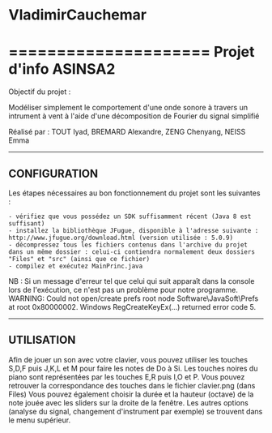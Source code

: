 # VladimirCauchemar

=====================
Projet d'info ASINSA2
=====================

Objectif du projet : 

Modéliser simplement le comportement d'une onde sonore à travers un intrument à vent à l'aide d'une décomposition de Fourier du signal simplifié

Réalisé par : TOUT Iyad, BREMARD Alexandre, ZENG Chenyang, NEISS Emma

-------------
CONFIGURATION
-------------

Les étapes nécessaires au bon fonctionnement du projet sont les suivantes :

	- vérifiez que vous possédez un SDK suffisamment récent (Java 8 est suffisant)
	- installez la bibliothèque JFugue, disponible à l'adresse suivante : http://www.jfugue.org/download.html (version utilisée : 5.0.9)
	- décompressez tous les fichiers contenus dans l'archive du projet dans un même dossier : celui-ci contiendra normalement deux dossiers "Files" et "src" (ainsi que ce fichier)
	- compilez et exécutez MainPrinc.java
	

NB : Si un message d'erreur tel que celui qui suit apparaît dans la console lors de l'exécution, ce n'est pas un problème pour notre programme.
WARNING: Could not open/create prefs root node Software\JavaSoft\Prefs at root 0x80000002. Windows RegCreateKeyEx(...) returned error code 5.



-----------
UTILISATION
-----------

Afin de jouer un son avec votre clavier, vous pouvez utiliser les touches S,D,F puis J,K,L et M pour faire les notes de Do à Si.
Les touches noires du piano sont représentées par les touches E,R puis I,O et P.
Vous pouvez retrouver la correspondance des touches dans le fichier clavier.png (dans Files)
Vous pouvez également choisir la durée et la hauteur (octave) de la note jouée avec les sliders sur la droite de la fenêtre.
Les autres options (analyse du signal, changement d'instrument par exemple) se trouvent dans le menu supérieur.